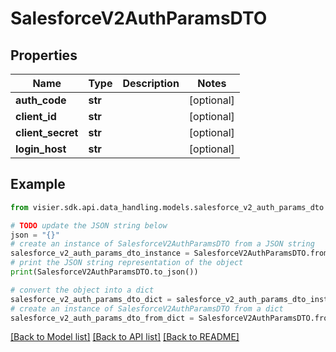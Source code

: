 # SalesforceV2AuthParamsDTO


## Properties

Name | Type | Description | Notes
------------ | ------------- | ------------- | -------------
**auth_code** | **str** |  | [optional] 
**client_id** | **str** |  | [optional] 
**client_secret** | **str** |  | [optional] 
**login_host** | **str** |  | [optional] 

## Example

```python
from visier.sdk.api.data_handling.models.salesforce_v2_auth_params_dto import SalesforceV2AuthParamsDTO

# TODO update the JSON string below
json = "{}"
# create an instance of SalesforceV2AuthParamsDTO from a JSON string
salesforce_v2_auth_params_dto_instance = SalesforceV2AuthParamsDTO.from_json(json)
# print the JSON string representation of the object
print(SalesforceV2AuthParamsDTO.to_json())

# convert the object into a dict
salesforce_v2_auth_params_dto_dict = salesforce_v2_auth_params_dto_instance.to_dict()
# create an instance of SalesforceV2AuthParamsDTO from a dict
salesforce_v2_auth_params_dto_from_dict = SalesforceV2AuthParamsDTO.from_dict(salesforce_v2_auth_params_dto_dict)
```
[[Back to Model list]](../README.md#documentation-for-models) [[Back to API list]](../README.md#documentation-for-api-endpoints) [[Back to README]](../README.md)


